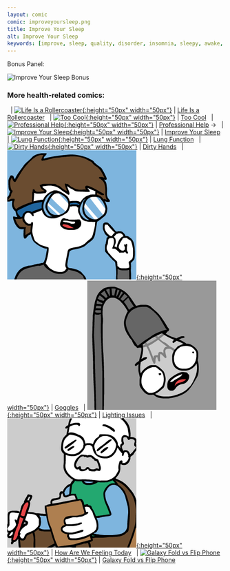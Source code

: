 ```yaml
---
layout: comic
comic: improveyoursleep.png
title: Improve Your Sleep
alt: Improve Your Sleep
keywords: [improve, sleep, quality, disorder, insomnia, sleepy, awake, screen, display, bed, fall, asleep, phone, smartphone, tired, doctor]
---
```


Bonus Panel:

![Improve Your Sleep Bonus](/images/improveyoursleep_bonus.png)


### More health-related comics:

&nbsp; | [![Life Is a Rollercoaster](/thumbs/lifeisarollercoaster.png){:height="50px" width="50px"}](https://lolnein.com/2018/04/12/lifeisarollercoaster/) | [Life Is a Rollercoaster](https://lolnein.com/2018/04/12/lifeisarollercoaster/)
&nbsp; | [![Too Cool](/thumbs/toocool.png){:height="50px" width="50px"}](https://lolnein.com/2019/06/27/toocool/) | [Too Cool](https://lolnein.com/2019/06/27/toocool/)
&nbsp; | [![Professional Help](/thumbs/professionalhelp.png){:height="50px" width="50px"}](https://lolnein.com/2019/09/03/professionalhelp/) | [Professional Help](https://lolnein.com/2019/09/03/professionalhelp/)
&rarr; &nbsp; | [![Improve Your Sleep](/thumbs/improveyoursleep.png){:height="50px" width="50px"}](https://lolnein.com/2019/09/26/improveyoursleep/) | [Improve Your Sleep](https://lolnein.com/2019/09/26/improveyoursleep/)
&nbsp; | [![Lung Function](/thumbs/lungfunction.png){:height="50px" width="50px"}](https://lolnein.com/2019/12/17/lungfunction/) | [Lung Function](https://lolnein.com/2019/12/17/lungfunction/)
&nbsp; | [![Dirty Hands](/thumbs/dirtyhands.png){:height="50px" width="50px"}](https://lolnein.com/2020/03/02/dirtyhands/) | [Dirty Hands](https://lolnein.com/2020/03/02/dirtyhands)
&nbsp; | [![Goggles](/thumbs/goggles.png){:height="50px" width="50px"}](https://lolnein.com/2020/04/09/goggles/) | [Goggles](https://lolnein.com/2020/04/09/goggles/)
&nbsp; | [![Lighting Issues](/thumbs/lightingissues.png){:height="50px" width="50px"}](https://lolnein.com/2020/04/16/lightingissues/) | [Lighting Issues](https://lolnein.com/2020/04/16/lightingissues/)
&nbsp; | [![How Are We Feeling Today](/thumbs/howarewefeelingtoday.png){:height="50px" width="50px"}](https://lolnein.com/2021/01/07/howarewefeelingtoday/) | [How Are We Feeling Today](https://lolnein.com/2021/01/07/howarewefeelingtoday/)
&nbsp; | [![Galaxy Fold vs Flip Phone](/thumbs/galaxyfoldvsflipphone.png){:height="50px" width="50px"}](https://lolnein.com/2019/04/27/galaxyfoldvsflipphone/) | [Galaxy Fold vs Flip Phone](https://lolnein.com/2019/04/27/galaxyfoldvsflipphone/)